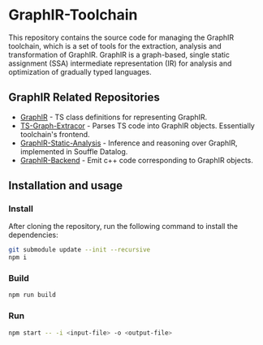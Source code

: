 
# GraphIR-Toolchain

This repository contains the source code for managing the GraphIR toolchain, which is a set of tools for the extraction, analysis and transformation of GraphIR. GraphIR is a graph-based, single static assignment (SSA) intermediate representation (IR) for analysis and optimization of gradually typed languages.

## GraphIR Related Repositories

- [GraphIR](https://github.com/AdiHarif/GraphIR) - TS class definitions for representing GraphIR.
- [TS-Graph-Extracor](https://github.com/AdiHarif/TS-Graph-Extractor) - Parses TS code into GraphIR objects. Essentially toolchain's frontend.
- [GraphIR-Static-Analysis](https://github.com/AdiHarif/GraphIR-Static-Analysis) - Inference and reasoning over GraphIR, implemented in Souffle Datalog.
- [GraphIR-Backend](https://github.com/AdiHarif/GraphIR-Backend) - Emit c++ code corresponding to GraphIR objects.


## Installation and usage

### Install
After cloning the repository, run the following command to install the dependencies:
```bash
git submodule update --init --recursive
npm i
```

### Build
```bash
npm run build
```

### Run
```bash
npm start -- -i <input-file> -o <output-file>
```